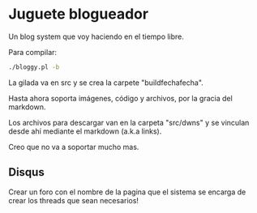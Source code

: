 # Juguete blogueador

Un blog system que voy haciendo en el tiempo libre.

Para compilar:

```bash
./bloggy.pl -b
```

La gilada va en src y se crea la carpete "buildfechafecha".

Hasta ahora soporta imágenes, código y archivos, por la gracia del markdown.

Los archivos para descargar van en la carpeta "src/dwns" y se vinculan desde ahí
mediante el markdown (a.k.a links).

Creo que no va a soportar mucho mas.

## Disqus

Crear un foro con el nombre de la pagina que el sistema se encarga de crear los threads que sean necesarios!

